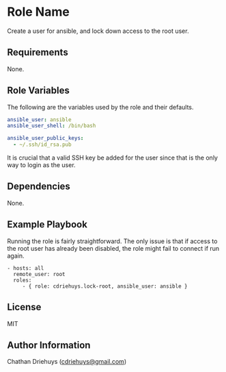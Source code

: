 Role Name
=========

Create a user for ansible, and lock down access to the root user.

Requirements
------------

None.

Role Variables
--------------

The following are the variables used by the role and their defaults.

```YAML
ansible_user: ansible
ansible_user_shell: /bin/bash
```

```YAML
ansible_user_public_keys:
  - ~/.ssh/id_rsa.pub
```

It is crucial that a valid SSH key be added for the user since that is the only way to login as the user.

Dependencies
------------

None.

Example Playbook
----------------

Running the role is fairly straightforward. The only issue is that if access to
the root user has already been disabled, the role might fail to connect if run
again.

    - hosts: all
      remote_user: root
      roles:
         - { role: cdriehuys.lock-root, ansible_user: ansible }

License
-------

MIT

Author Information
------------------

Chathan Driehuys (cdriehuys@gmail.com)
